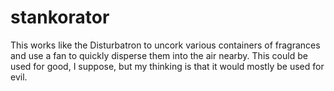 # stankorator
This works like the Disturbatron to uncork various containers of fragrances and use a fan to quickly disperse them into the air nearby.  This could be used for good, I suppose, but my thinking is that it would mostly be used for evil.
